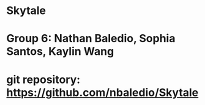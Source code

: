 # Skytale
# Group 6: Nathan Baledio, Sophia Santos, Kaylin Wang
# git repository: https://github.com/nbaledio/Skytale
